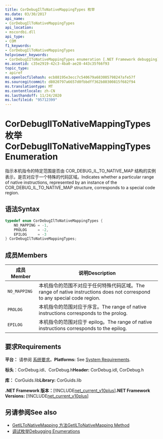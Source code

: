 ```yaml
---
title: CorDebugIlToNativeMappingTypes 枚举
ms.date: 03/30/2017
api_name:
- CorDebugIlToNativeMappingTypes
api_location:
- mscordbi.dll
api_type:
- COM
f1_keywords:
- CorDebugIlToNativeMappingTypes
helpviewer_keywords:
- CorDebugIIToNativeMappingTypes enumeration [.NET Framework debugging]
ms.assetid: c35e2919-42c3-4ba0-ae28-443c35f66f93
topic_type:
- apiref
ms.openlocfilehash: ecb88195e3ecc7c540679a683005798247afe57f
ms.sourcegitcommit: d8020797a6657d0fbbdff362b80300815f682f94
ms.translationtype: MT
ms.contentlocale: zh-CN
ms.lasthandoff: 11/24/2020
ms.locfileid: "95712399"
---
```

# <a name="cordebugiltonativemappingtypes-enumeration"></a><span data-ttu-id="3f822-102">CorDebugIlToNativeMappingTypes 枚举</span><span class="sxs-lookup"><span data-stu-id="3f822-102">CorDebugIlToNativeMappingTypes Enumeration</span></span>

<span data-ttu-id="3f822-103">指示本机指令的特定范围是否由 COR_DEBUG_IL_TO_NATIVE_MAP 结构的实例表示，是否对应于一个特殊的代码区域。</span><span class="sxs-lookup"><span data-stu-id="3f822-103">Indicates whether a particular range of native instructions, represented by an instance of the COR_DEBUG_IL_TO_NATIVE_MAP structure, corresponds to a special code region.</span></span>  
  
## <a name="syntax"></a><span data-ttu-id="3f822-104">语法</span><span class="sxs-lookup"><span data-stu-id="3f822-104">Syntax</span></span>  
  
```cpp  
typedef enum CorDebugIlToNativeMappingTypes {  
    NO_MAPPING = -1,  
    PROLOG     = -2,  
    EPILOG     = -3  
} CorDebugIlToNativeMappingTypes;  
```  
  
## <a name="members"></a><span data-ttu-id="3f822-105">成员</span><span class="sxs-lookup"><span data-stu-id="3f822-105">Members</span></span>  
  
|<span data-ttu-id="3f822-106">成员</span><span class="sxs-lookup"><span data-stu-id="3f822-106">Member</span></span>|<span data-ttu-id="3f822-107">说明</span><span class="sxs-lookup"><span data-stu-id="3f822-107">Description</span></span>|  
|------------|-----------------|  
|`NO_MAPPING`|<span data-ttu-id="3f822-108">本机指令的范围不对应于任何特殊代码区域。</span><span class="sxs-lookup"><span data-stu-id="3f822-108">The range of native instructions does not correspond to any special code region.</span></span>|  
|`PROLOG`|<span data-ttu-id="3f822-109">本机指令的范围对应于序言。</span><span class="sxs-lookup"><span data-stu-id="3f822-109">The range of native instructions corresponds to the prolog.</span></span>|  
|`EPILOG`|<span data-ttu-id="3f822-110">本机指令的范围对应于 epilog。</span><span class="sxs-lookup"><span data-stu-id="3f822-110">The range of native instructions corresponds to the epilog.</span></span>|  
  
## <a name="requirements"></a><span data-ttu-id="3f822-111">要求</span><span class="sxs-lookup"><span data-stu-id="3f822-111">Requirements</span></span>  

 <span data-ttu-id="3f822-112">**平台：** 请参阅 [系统要求](../../get-started/system-requirements.md)。</span><span class="sxs-lookup"><span data-stu-id="3f822-112">**Platforms:** See [System Requirements](../../get-started/system-requirements.md).</span></span>  
  
 <span data-ttu-id="3f822-113">**标头**：CorDebug.idl、CorDebug.h</span><span class="sxs-lookup"><span data-stu-id="3f822-113">**Header:** CorDebug.idl, CorDebug.h</span></span>  
  
 <span data-ttu-id="3f822-114">**库：** CorGuids.lib</span><span class="sxs-lookup"><span data-stu-id="3f822-114">**Library:** CorGuids.lib</span></span>  
  
 <span data-ttu-id="3f822-115">**.NET Framework 版本：**[!INCLUDE[net_current_v10plus](../../../../includes/net-current-v10plus-md.md)]</span><span class="sxs-lookup"><span data-stu-id="3f822-115">**.NET Framework Versions:** [!INCLUDE[net_current_v10plus](../../../../includes/net-current-v10plus-md.md)]</span></span>  
  
## <a name="see-also"></a><span data-ttu-id="3f822-116">另请参阅</span><span class="sxs-lookup"><span data-stu-id="3f822-116">See also</span></span>

- [<span data-ttu-id="3f822-117">GetILToNativeMapping 方法</span><span class="sxs-lookup"><span data-stu-id="3f822-117">GetILToNativeMapping Method</span></span>](icordebugcode-getiltonativemapping-method.md)
- [<span data-ttu-id="3f822-118">调试枚举</span><span class="sxs-lookup"><span data-stu-id="3f822-118">Debugging Enumerations</span></span>](debugging-enumerations.md)
